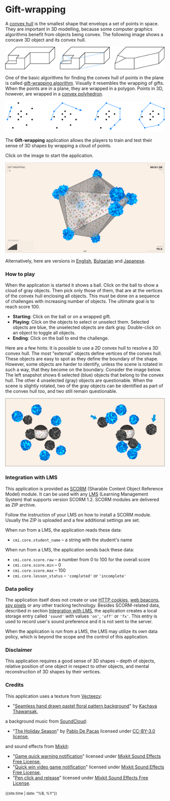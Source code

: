 &nbsp;
# Gift-wrapping

A [convex hull](https://en.wikipedia.org/wiki/Convex_hull) is the smallest shape that envelops a set of points in space. They are important in 3D modelling, because some computer graphics algorithms benefit from objects being convex. The following image shows a concave 3D object and its convex hull.

<img src="docs/convex-hull.png">

One of the basic algorithms for finding the convex hull of points in the plane is called [gift-wrapping algorithm](https://en.wikipedia.org/wiki/Gift_wrapping_algorithm). Visually it resembles the wrapping of gifts. When the points are in a plane, they are wrapped in a polygon. Points in 3D, however, are wrapped in a [convex polyhedron](https://en.wikipedia.org/wiki/Convex_polytope).

<img src="docs/gift-wrapping-2d.png">

The **Gift-wrapping** application allows the players to train and test their sense of 3D shapes by wrapping a cloud of points.

Click on the image to start the application.

[<img src="docs/snapshot.jpg">](gift-wrapping.html)

Alternatively, here are versions in [English](gift-wrapping.html?lang=en), [Bulgarian](gift-wrapping.html?lang=bg) and [Japanese](gift-wrapping.html?lang=jp).


### How to play

When the application is started it shows a ball. Click on the ball to show a cloud of gray objects. Then pick only those of them, that are at the vertices of the convex hull enclosing all objects. This must be done on a sequence of challenges with increasing number of objects. The ultimate goal is to reach score 100. 

- **Starting**: Click on the ball or on a wrapped gift.
- **Playing**: Click on the objects to select or unselect them. Selected objects are blue, the unselected objects are dark gray. Double-click on an object to toggle all objects.
- **Ending**: Click on the ball to end the challenge.

Here are a few hints: It is possible to use a 2D convex hull to resolve a 3D convex hull. The most "external" objects define vertices of the convex hull. These objects are easy to spot as they define the boundary of the shape. However, some objects are harder to identify, unless the scene is rotated in such a way, that they become on the boundary. Consider the image below. The left snapshot shows 6 selected (blue) objects that belong to the convex hull. The other 4 unselected (gray) objects are questionable. When the scene is slightly rotated, two of the gray objects can be identified as part of the convex hull too, and two still remain questionable.

<img src="docs/hint1.jpg">


### Integration with LMS

This application is provided as [SCORM](https://scorm.com/scorm-explained/one-minute-scorm-overview/) (Sharable Content Object Reference Model) module. It can be used with any [LMS](https://en.wikipedia.org/wiki/Learning_management_system) (Learning Management System) that supports version SCORM 1.2. SCORM modules are delivered as ZIP archive.

<!--
[ [Download ZIP](../../bin/gift-wrapping.zip) ]
-->

Follow the instruction of your LMS on how to install a SCORM module. Usually the ZIP is uploaded and a few additional settings are set.

When run from a LMS, the application reads these data:
- `cmi.core.student_name` &ndash; a string with the student's name

When run from a LMS, the application sends back these data:

- `cmi.core.score.raw` &ndash; a number from 0 to 100 for the overall score
- `cmi.core.score.min` &ndash; 0
- `cmi.core.score.max` &ndash; 100
- `cmi.core.lesson_status` &ndash; `'completed'` or `'incomplete'`

### Data policy

The application itself does not create or use [HTTP cookies](https://developer.mozilla.org/en-US/docs/Web/HTTP/Cookies), [web beacons](https://en.wikipedia.org/wiki/Web_beacon), [spy pixels](https://en.wikipedia.org/wiki/Spy_pixel) or any other tracking technology. Besides SCORM-related data, described in section [Integration with LMS](#integration-with-lms), the application creates a local storage entry called `'sound'` with values `'on'`, `'off'` or `'fx'`. This entry is used to record user's sound preference and it is not sent to the server.

When the application is run from a LMS, the LMS may utilize its own data policy, which is beyond the scope and the control of this application.

### Disclaimer

This application requires a good sense of 3D shapes &ndash; depth of objects, relative position of one object in respect to other objects, and mental reconstruction of 3D shapes by their vertices.

### Credits

This application uses a texture from [Vecteezy](https://www.vecteezy.com):

- "[Seamless hand drawn pastel floral pattern background](https://www.vecteezy.com/vector-art/3415856-seamless-hand-drawn-pastel-floral-pattern-background)" by [Kachaya Thawansak](https://www.vecteezy.com/members/wawa99),

a background music from [SoundCloud](https://soundcloud.com):

- "[The Holiday Season](https://soundcloud.com/pablo-de-pacas/the-holiday-season)" by [Pablo De Pacas](https://soundcloud.com/pablo-de-pacas) licensed under [CC-BY-3.0 license](https://creativecommons.org/licenses/by/3.0/),

and sound effects from [Mixkit](https://mixkit.co/):

- "[Game quick warning notification](https://mixkit.co/free-sound-effects/click/)" licensed under [Mixkit Sound Effects Free License](https://mixkit.co/license/#sfxFree),
- "[Quick win video game notification](https://mixkit.co/free-sound-effects/click/)" licensed under [Mixkit Sound Effects Free License](https://mixkit.co/license/#sfxFree),
- "[Pen click and release](https://mixkit.co/free-sound-effects/click/)" licensed under [Mixkit Sound Effects Free License](https://mixkit.co/license/#sfxFree).



	
<small>{{site.time | date: "%B, %Y"}}</small>